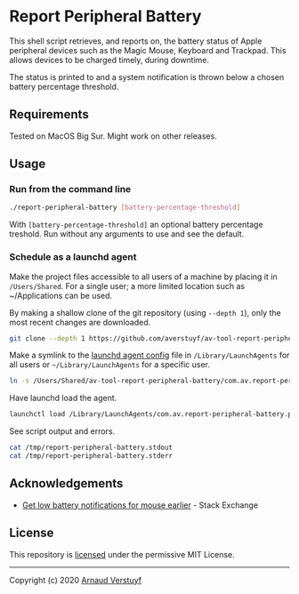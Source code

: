 # Report Peripheral Battery

This shell script retrieves, and reports on, the battery status of Apple peripheral devices such as the Magic Mouse, Keyboard and Trackpad. This allows devices to be charged timely, during downtime.

The status is printed to <stdout> and a system notification is thrown below a chosen battery percentage threshold.

## Requirements

Tested on MacOS Big Sur. Might work on other releases.

## Usage

### Run from the command line

```sh
./report-peripheral-battery [battery-percentage-threshold]
```

With `[battery-percentage-threshold]` an optional battery percentage treshold. Run without any arguments to use and see the default.

### Schedule as a launchd agent

Make the project files accessible to all users of a machine by placing it in `/Users/Shared`. For a single user; a more limited location such as ~/Applications can be used.

By making a shallow clone of the git repository (using `--depth 1`), only the most recent changes are downloaded.

```sh
git clone --depth 1 https://github.com/averstuyf/av-tool-report-peripheral-battery.git /Users/Shared/av-tool-report-peripheral-battery/
```

Make a symlink to the [launchd agent config](https://manpagez.com/man/5/launchd.plist/) file in `/Library/LaunchAgents` for all users or `~/Library/LaunchAgents` for a specific user.

```sh
ln -s /Users/Shared/av-tool-report-peripheral-battery/com.av.report-peripheral-battery.plist /Library/LaunchAgents/com.av.report-peripheral-battery.plist
```

Have launchd load the agent.

```sh
launchctl load /Library/LaunchAgents/com.av.report-peripheral-battery.plist
```

See script output and errors.

```sh
cat /tmp/report-peripheral-battery.stdout
cat /tmp/report-peripheral-battery.stderr
```

## Acknowledgements

- [Get low battery notifications for mouse earlier](https://apple.stackexchange.com/questions/254703/get-low-battery-notifications-for-mouse-earlier/327627#327627) - Stack Exchange

## License

This repository is [licensed](LICENSE.md) under the permissive MIT License.

---

Copyright (c) 2020 [Arnaud Verstuyf](https://github.com/averstuyf)
